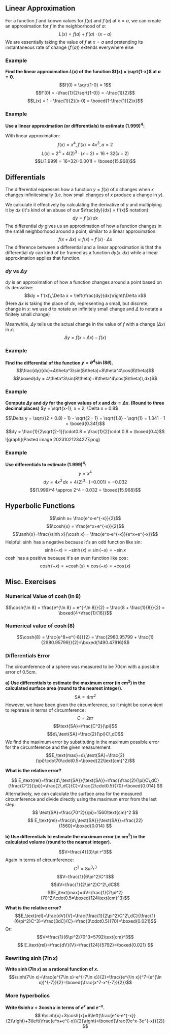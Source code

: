 ## Linear Approximation
For a function $f$ and known values for $f(a)$ and $f'(a)$ at $x=a$, we can create an approximation for $f$ in the neighborhood of $a$: $$
L(x)=f(a)+f'(a)\cdot(x-a)
$$
We are essentially taking the value of $f$ at $x=a$ and pretending its instantaneous rate of change ($f'(a)$) extends everywhere else

### Example
**Find the linear approximation $L(x)$ of the function $f(x) = \sqrt{1-x}$ at $a=0$.**
$$f(0) = \sqrt{1-0} = 1$$
$$f'(0) = -\frac{1}{2\sqrt{1-0}} = -\frac{1}{2}$$
$$L(x) = 1 - \frac{1}{2}(x-0) = \boxed{1-\frac{1}{2}x}$$

### Example
**Use a linear approximation (or differentials) to estimate $(1.999)^4$:**

With linear approximation:
$$f(x) = x^4, f'(x) = 4x^3, a = 2$$
$$L(x)=2^4+4(2)^3\cdot(x-2)=16+32(x-2)$$
$$L(1.999) = 16+32(-0.001) = \boxed{15.968}$$

## Differentials
The differential expresses how a function $y = f(x)$ of $x$ changes when $x$ changes infinitesimally (i.e. how small changes of $x$ produce a change in $y$).

We calculate it effectively by calculating the derivative of $y$ and multiplying it by $dx$ (it's kind of an abuse of our $\frac{dy}{dx} = f'(x)$ notation): $$dy = f'(x)\,dx$$
The differential $dy$ gives us an approximation of how a function changes in the small neighborhood around a point, similar to a linear approximation:
$$f(x+\Delta x) \approx f(x)+f'(x)\cdot\Delta x$$
The difference between a differential and a linear approximation is that the differential $dy$ can kind of be framed as a function $dy(x, dx)$ while a linear approximation applies that function.

### $dy$ vs $\Delta y$
$dy$ is an approximation of how a function changes around a point based on its derivative:
$$dy = f'(x)\,\Delta x = \left(\frac{dy}{dx}\right)\Delta x$$ (Here $\Delta x$ is taking the place of $dx$, representing a small, but discrete, change in $x$: we use $d$ to notate an infinitely small change and $\Delta$ to notate a finitely small change)

Meanwhile, $\Delta y$ tells us the actual change in the value of $f$ with a change ($\Delta x$) in $x$:
$$\Delta y = f(x+\Delta x)-f(x)$$

### Example
**Find the differential of the function $y = \theta^4\sin(8\theta)$.**
$$\frac{dy}{dx}=4\theta^3\sin(8\theta)+8\theta^4\cos(8\theta)$$
$$\boxed{dy = 4\theta^3\sin(8\theta)+8\theta^4\cos(8\theta)\,dx}$$

### Example
**Compute $\Delta y$ and $dy$ for the given values of $x$ and $dx = \Delta x$. (Round to three decimal places)**
$y = \sqrt{x-1}, x = 2, \Delta x = 0.8$

$$\Delta y = \sqrt{(2 + 0.8) - 1} - \sqrt{2 - 1} = \sqrt{1.8} - \sqrt{1} = 1.341 - 1 = \boxed{0.341}$$
$$dy = \frac{1}{2\sqrt{2-1}}\cdot0.8 = \frac{1}{2}\cdot 0.8 = \boxed{0.4}$$
![graph](Pasted image 20231021234227.png)

### Example
**Use differentials to estimate $(1.999)^4$:**
$$y = x^4$$
$$dy = 4x^3\,dx = 4(2)^3\cdot(-0.001)=-0.032$$
$$(1.999)^4 \approx 2^4 - 0.032 = \boxed{15.968}$$


## Hyperbolic Functions
$$\sinh x= \frac{e^x-e^{-x}}{2}$$
$$\cosh{x} = \frac{e^x+e^{-x}}{2}$$
$$\tanh{x}=\frac{\sinh x}{\cosh x} = \frac{e^x-e^{-x}}{e^x+e^{-x}}$$
Helpful: $\sinh$ has a negative because it's an odd function like $\sin$: $$
\sinh(-x)=-\sinh(x)\approx\sin(-x)=-\sin{x}
$$ $\cosh$ has a positive because it's an even function like $\cos$: $$\cosh(-x) = +\cosh(x)\approx\cos(-x)=+\cos(x)$$

## Misc. Exercises

### Numerical Value of $\cosh(\ln 8)$
$$\cosh{\ln 8} = \frac{e^{\ln 8} + e^{-\ln 8}}{2} = \frac{8 + \frac{1}{8}}{2} = \boxed{4+\frac{1}{16}}$$

### Numerical value of $\cosh(8)$
$$\cosh{8} = \frac{e^8+e^{-8}}{2} = \frac{2980.95799 + \frac{1}{2980.95799}}{2}=\boxed{1490.47916}$$

### Differentials Error
The circumference of a sphere was measured to be $70\text{cm}$ with a possible error of $0.5\text{cm}$.

**a) Use differentials to estimate the maximum error (in $\text{cm}^2$) in the calculated surface area (round to the nearest integer).**
$$\text{SA}=4\pi r^2$$
However, we have been given the circumference, so it might be convenient to rephrase in terms of circumference:
$$C = 2\pi r$$
$$\text{SA}=\frac{C^2}{\pi}$$
$$d\,\text{SA}=\frac{2}{\pi}C\,dC$$
We find the maximum error by substituting in the maximum possible error for the circumference and the given measurement:
$$E_\text{max}=d\,\text{SA}=\frac{2}{\pi}\cdot70\cdot0.5=\boxed{22\text{cm}^2}$$

**What is the relative error?**

$$
E_\text{rel}=\frac{d\,\text{SA}}{\text{SA}}=\frac{\frac{2}{\pi}C\,dC}{\frac{C^2}{\pi}}=\frac{2\,dC}{C}=\frac{2\cdot0.5}{70}=\boxed{0.014}
$$
Alternatively, we can calculate the surface area for the measured circumference and divide directly using the maximum error from the last step:
$$
\text{SA}=\frac{70^2}{\pi}=1560\text{cm}^2
$$
$$
E_\text{rel}=\frac{d\,\text{SA}}{\text{SA}}=\frac{22}{1560}=\boxed{0.014}
$$



**b) Use differentials to estimate the maximum error (in $\text{cm}^3$) in the calculated volume (round to the nearest integer).**

$$V=\frac{4}{3}\pi r^3$$
Again in terms of circumference:
$$
C^3=8\pi^3r^3
$$
$$V=\frac{1}{6\pi^2}C^3$$
$$dV=\frac{1}{2\pi^2}C^2\,dC$$
$$E_\text{max}=dV=\frac{1}{2\pi^2}(70^2)\cdot0.5=\boxed{124\text{cm}^3}$$

**What is the relative error?**
$$E_\text{rel}=\frac{dV}{V}=\frac{\frac{1}{2\pi^2}C^2\,dC}{\frac{1}{6\pi^2}C^3}=\frac{3dC}{C}=\frac{3\cdot0.5}{70}=\boxed{0.021}$$
Or:
$$V=\frac{1}{6\pi^2}70^3=5792\text{cm}^3$$
$$
E_\text{rel}=\frac{dV}{V}=\frac{124}{5792}=\boxed{0.021}
$$

### Rewriting $\sinh(7\ln{x})$
**Write $\sinh(7\ln{x})$ as a rational function of $x$.**
$$\sinh(7\ln x)=\frac{e^{7\ln x}-e^{-7\ln x}}{2}=\frac{(e^{\ln x})^7-(e^{\ln x})^{-7}}{2}=\boxed{\frac{x^7-x^{-7}}{2}}$$

### More hyperbolics
**Write $6\sinh{x}+3\cosh{x}$ in terms of $e^x$ and $e^{-x}$.**
$$
6\sinh{x}+3\cosh{x}=6\left(\frac{e^x-e^{-x}}{2}\right)+3\left(\frac{e^x+e^{-x}}{2}\right)=\boxed{\frac{9e^x-3e^{-x}}{2}}
$$

